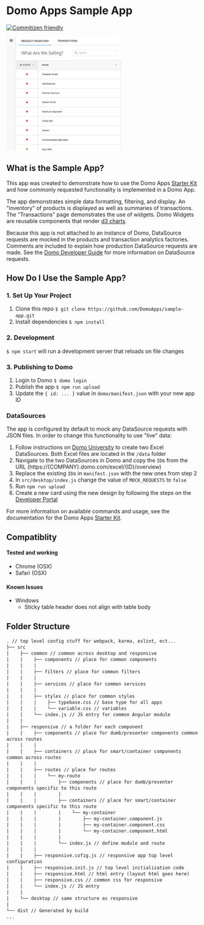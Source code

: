 
# Domo Apps Sample App
[![Commitizen friendly](https://img.shields.io/badge/commitizen-friendly-brightgreen.svg)](http://commitizen.github.io/cz-cli/)

![App Thumbnail](domo/thumbnail.png)

## What is the Sample App?
This app was created to demonstrate how to use the Domo Apps [Starter Kit](https://github.com/DomoApps/starter-kit) and how commonly requested functionality is implemented in a Domo App.

The app demonstrates simple data formatting, filtering, and display. An "inventory" of products is displayed as well as summaries of transactions. The "Transactions" page demonstrates the use of widgets. Domo Widgets are reusable components that render [d3 charts](https://d3js.org).

Because this app is not attached to an instance of Domo, DataSource requests are mocked in the products and transaction analytics factories. Comments are included to explain how production DataSource requests are made. See the [Domo Developer Guide](https://developer.domo.com/docs/dev-studio/dev-studio-data) for more information on DataSource requests.

## How Do I Use the Sample App?

### 1. Set Up Your Project
1. Clone this repo
    `$ git clone https://github.com/DomoApps/sample-app.git`
2. Install dependencies `$ npm install`

### 2. Development
`$ npm start` will run a development server that reloads on file changes

### 3. Publishing to Domo
1. Login to Domo `$ domo login`
2. Publish the app `$ npm run upload`
3. Update the `{ id: ... }` value in `domo/manifest.json` with your new app ID

### DataSources
The app is configured by default to mock any DataSource requests with JSON files. In order to change this functionality to use "live" data:

1. Follow instructions on [Domo University](https://knowledge.domo.com/?cid=connectordataset#Adding_a_DataSet_using_a_connector) to create two Excel DataSources. Both Excel files are located in the `/data` folder
2. Navigate to the two DataSources in Domo and copy the `ID`s from the URL (https://{COMPANY}.domo.com/excel/{ID}/overview)
3. Replace the existing `ID`s in `manifest.json` with the new ones from step 2
4. In `src/desktop/index.js` change the value of `MOCK_REQUESTS` to `false`
5. Run `npm run upload`
6. Create a new card using the new design by following the steps on the [Developer Portal](https://developer.domo.com/docs/dev-studio/dev-studio-publish#Create%20an%20App%20Instance)

For more information on available commands and usage, see the documentation for the Domo Apps [Starter Kit](https://github.com/DomoApps/starter-kit).

## Compatiblity
#### Tested and working
- Chrome (OSX)
- Safari (OSX)

#### Known Issues
- Windows
  - Sticky table header does not align with table body

## Folder Structure
```text
. // top level config stuff for webpack, karma, eslint, ect...
├── src
|    ├── common // common across desktop and responsive
|    |    ├── components // place for common components
|    |    |
|    |    ├── filters // place for common filters
|    |    |
|    |    ├── services // place for common services
|    |    |
|    |    ├── styles // place for common styles
|    |    |    ├── typebase.css // base type for all apps
|    |    |    └── variable.css // variables
|    |    └── index.js // JS entry for common Angular module
|    |
|    ├── responsive // a folder for each component
|    |    ├── components // place for dumb/presenter components common across routes
|    |    |
|    |    ├── containers // place for smart/container components common across routes
|    |    |
|    |    ├── routes // place for routes
|    |    |    └── my-route
|    |    |        ├── components // place for dumb/presenter components specific to this route
|    |    |        |
|    |    |        ├── containers // place for smart/container components specific to this route
|    |    |        |    └── my-container
|    |    |        |        ├── my-container.component.js
|    |    |        |        ├── my-container.component.css
|    |    |        |        └── my-container.component.html
|    |    |        |
|    |    |        └── index.js // define module and route
|    |    |
|    |    ├── responsive.cofig.js // responsive app top level configuration
|    |    ├── responsive.init.js // top level initialization code
|    |    ├── responsive.html // html entry (layout html goes here)
|    |    ├── responsive.css // common css for responsive
|    |    └── index.js // JS entry
|    |
|    └── desktop // same structure as responsive
|
└── dist // Generated by build
...

```
